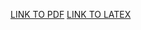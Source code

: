 [LINK TO PDF](https://github.com/Soft20/UFO-EXAM-A-R/blob/main/Microservices%20og%20Availability%20-%20Adam%20Lass%20%26%20Rasmus%20Helsgaun%20-%20UFO%20Eksamen%202020.pdf)
[LINK TO LATEX](https://github.com/Soft20/UFO-EXAM-A-R/tree/main/latex)